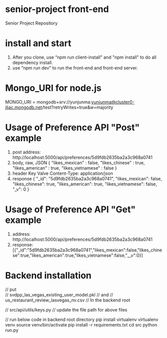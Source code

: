 # senior-project front-end
Senior Project Repository

# install and start
1. After you clone, use “npm run client-install” and "npm install" to do all dependency install.
2. use “npm run dev” to run the front-end and front-end server.

# Mongo_URI for node.js
MONGO_URI = mongodb+srv://yunjunma:yunjunma@cluster0-jljac.mongodb.net/test?retryWrites=true&w=majority

# Usage of Preference API "Post" example
1. post address: http://localhost:5000/api/preferences/5d9fdb2635ba2a3c968a0741
2. body, raw, JSON
    {
      "likes_mexican" : false,
      "likes_chinese" : true,
      "likes_american" : true,
      "likes_vietnamese" : false
    }
3. header
  Key           Valve
  Content-Type: application/json
4. response
  {
    "_id": "5d9fdb2635ba2a3c968a0741",
    "likes_mexican": false,
    "likes_chinese": true,
    "likes_american": true,
    "likes_vietnamese": false,
    "_v": 0
  }

# Usage of Preference API "Get" example
1. address: 
    http://localhost:5000/api/preferences/5d9fdb2635ba2a3c968a0741
2. response: 
  [{"_id":"5d9fdb2635ba2a3c968a0741","likes_mexican":false,"likes_chinese":true,"likes_american":true,"likes_vietnamese":false,"__v":0}]


# Backend installation
// put  
// svdpp_las_vegas_existing_user_model.pkl
// and
// us_restaurant_review_lasvegas_nv.csv
// In the backend root

// src/api/utils/keys.py
// update the file path for above files

// run below code in backend root directory
pip install virtualenv
virtualenv venv
source venv/bin/activate
pip install -r requirements.txt
cd src
python run.py
